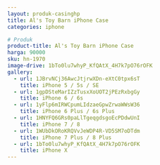 ```yaml
---
layout: produk-casinghp
title: Al's Toy Barn iPhone Case
categories: iphone

# Produk
product-title: Al's Toy Barn iPhone Case
harga: 90000
sku: hn-1970
image-drive: 1bTo0lu7whyP_KfQAtX_4H7k7pO76rOFK
gallery:
  - url: 1JBrvNCj36AwcJtjrwXDn-eXtC0tpx6sT
    title: iPhone 5 / 5s / SE
  - url: 1gpDSteMarIZzTusxXoUOT2jPEzRxbgGy
    title: iPhone 6 / 6s
  - url: 1yFlp6mIRWCpumLIdzaeGpwZrwaWWsW36
    title: iPhone 6 Plus / 6s Plus
  - url: 1HNYFQ6GRs0paLlTgeqgdsgoEcPDdwUnI
    title: iPhone 7 / 8
  - url: 1WUbDkORoKRQVvJeWDP4R-VD5SM7oDTdm
    title: iPhone 7 Plus / 8 Plus
  - url: 1bTo0lu7whyP_KfQAtX_4H7k7pO76rOFK
    title: iPhone X
---
```

